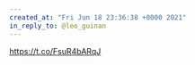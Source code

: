 ```yaml
---
created_at: "Fri Jun 18 23:36:38 +0000 2021"
in_reply_to: @leo_guinan
---
```


https://t.co/FsuR4bARqJ